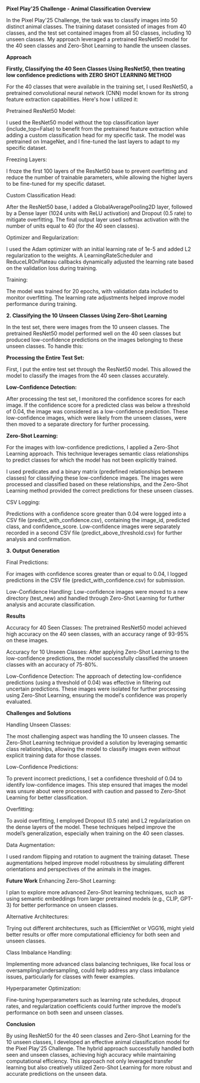 ****Pixel Play'25 Challenge - Animal Classification Overview****

In the Pixel Play'25 Challenge, the task was to classify images into 50 distinct animal classes. The training dataset consisted of images from 40 classes, and the test set contained images from all 50 classes, including 10 unseen classes. My approach leveraged a pretrained ResNet50 model for the 40 seen classes and Zero-Shot Learning to handle the unseen classes.

****Approach****

****Firstly, Classifying the 40 Seen Classes Using ResNet50, then treating low confidence predictions with  **ZERO SHOT LEARNING METHOD******


For the 40 classes that were available in the training set, I used ResNet50, a pretrained convolutional neural network (CNN) model known for its strong feature extraction capabilities. Here's how I utilized it:


Pretrained ResNet50 Model:


I used the ResNet50 model without the top classification layer (include_top=False) to benefit from the pretrained feature extraction while adding a custom classification head for my specific task.
The model was pretrained on ImageNet, and I fine-tuned the last layers to adapt to my specific dataset.

Freezing Layers:


I froze the first 100 layers of the ResNet50 base to prevent overfitting and reduce the number of trainable parameters, while allowing the higher layers to be fine-tuned for my specific dataset.

Custom Classification Head:

After the ResNet50 base, I added a GlobalAveragePooling2D layer, followed by a Dense layer (1024 units with ReLU activation) and Dropout (0.5 rate) to mitigate overfitting.
The final output layer used softmax activation with the number of units equal to 40 (for the 40 seen classes).

Optimizer and Regularization:


I used the Adam optimizer with an initial learning rate of 1e-5 and added L2 regularization to the weights.
A LearningRateScheduler and ReduceLROnPlateau callbacks dynamically adjusted the learning rate based on the validation loss during training.

Training:


The model was trained for 20 epochs, with validation data included to monitor overfitting. The learning rate adjustments helped improve model performance during training.

****2. Classifying the 10 Unseen Classes Using Zero-Shot Learning****

In the test set, there were images from the 10 unseen classes. The pretrained ResNet50 model performed well on the 40 seen classes but produced low-confidence predictions on the images belonging to these unseen classes. To handle this:

****Processing the Entire Test Set:****

First, I put the entire test set through the ResNet50 model. This allowed the model to classify the images from the 40 seen classes accurately.

****Low-Confidence Detection:****

After processing the test set, I monitored the confidence scores for each image. If the confidence score for a predicted class was below a threshold of 0.04, the image was considered as a low-confidence prediction.
These low-confidence images, which were likely from the unseen classes, were then moved to a separate directory for further processing.

****Zero-Shot Learning:****

For the images with low-confidence predictions, I applied a Zero-Shot Learning approach. This technique leverages semantic class relationships to predict classes for which the model has not been explicitly trained.

I used predicates and a binary matrix (predefined relationships between classes) for classifying these low-confidence images. The images were processed and classified based on these relationships, and the Zero-Shot Learning method provided the correct predictions for these unseen classes.

CSV Logging:

Predictions with a confidence score greater than 0.04 were logged into a CSV file (predict_with_confidence.csv), containing the image_id, predicted class, and confidence_score.
Low-confidence images were separately recorded in a second CSV file (predict_above_threshold.csv) for further analysis and confirmation.

****3. Output Generation****

Final Predictions:

For images with confidence scores greater than or equal to 0.04, I logged predictions in the CSV file (predict_with_confidence.csv) for submission.

Low-Confidence Handling:
Low-confidence images were moved to a new directory (test_new) and handled through Zero-Shot Learning for further analysis and accurate classification.

****Results****

Accuracy for 40 Seen Classes: The pretrained ResNet50 model achieved high accuracy on the 40 seen classes, with an accuracy range of 93-95% on these images.

Accuracy for 10 Unseen Classes: After applying Zero-Shot Learning to the low-confidence predictions, the model successfully classified the unseen classes with an accuracy of 75-80%.

Low-Confidence Detection: The approach of detecting low-confidence predictions (using a threshold of 0.04) was effective in filtering out uncertain predictions. These images were isolated for further processing using Zero-Shot Learning, ensuring the model's confidence was properly evaluated.

****Challenges and Solutions****

Handling Unseen Classes:

The most challenging aspect was handling the 10 unseen classes. The Zero-Shot Learning technique provided a solution by leveraging semantic class relationships, allowing the model to classify images even without explicit training data for those classes.

Low-Confidence Predictions:

To prevent incorrect predictions, I set a confidence threshold of 0.04 to identify low-confidence images. This step ensured that images the model was unsure about were processed with caution and passed to Zero-Shot Learning for better classification.

Overfitting:

To avoid overfitting, I employed Dropout (0.5 rate) and L2 regularization on the dense layers of the model. These techniques helped improve the model’s generalization, especially when training on the 40 seen classes.

Data Augmentation:

I used random flipping and rotation to augment the training dataset. These augmentations helped improve model robustness by simulating different orientations and perspectives of the animals in the images.

****Future Work****
Enhancing Zero-Shot Learning:

I plan to explore more advanced Zero-Shot learning techniques, such as using semantic embeddings from larger pretrained models (e.g., CLIP, GPT-3) for better performance on unseen classes.

Alternative Architectures:

Trying out different architectures, such as EfficientNet or VGG16, might yield better results or offer more computational efficiency for both seen and unseen classes.

Class Imbalance Handling:

Implementing more advanced class balancing techniques, like focal loss or oversampling/undersampling, could help address any class imbalance issues, particularly for classes with fewer examples.

Hyperparameter Optimization:

Fine-tuning hyperparameters such as learning rate schedules, dropout rates, and regularization coefficients could further improve the model’s performance on both seen and unseen classes.

****Conclusion****

By using ResNet50 for the 40 seen classes and Zero-Shot Learning for the 10 unseen classes, I developed an effective animal classification model for the Pixel Play'25 Challenge. The hybrid approach successfully handled both seen and unseen classes, achieving high accuracy while maintaining computational efficiency. This approach not only leveraged transfer learning but also creatively utilized Zero-Shot Learning for more robust and accurate predictions on the unseen data.

